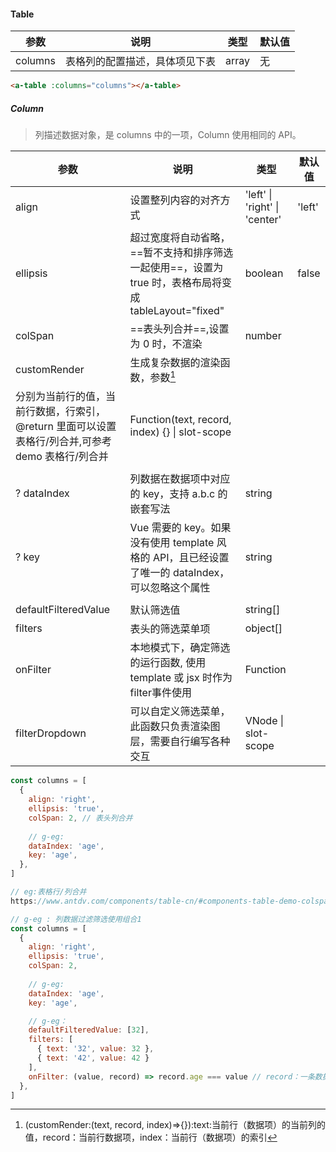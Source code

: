 #### Table
|参数|	说明|	类型|	默认值|
|---|---|---|---|
|columns|	表格列的配置描述，具体项见下表|	array	| 无 |

````html
<a-table :columns="columns"></a-table>
````

##### Column
> 列描述数据对象，是 columns 中的一项，Column 使用相同的 API。

|参数|	说明|	类型|	默认值|
|---|---|---|---|
|align|	设置整列内容的对齐方式|	'left' \|  'right' \|  'center'	|'left'|
|ellipsis|	超过宽度将自动省略，==暂不支持和排序筛选一起使用==，设置为 true 时，表格布局将变成 tableLayout="fixed"|	boolean	|false|
|colSpan|	==表头列合并==,设置为 0 时，不渲染|	number	|
|customRender|	生成复杂数据的渲染函数，参数[^customRender-param]
 分别为当前行的值，当前行数据，行索引，@return 里面可以设置表格行/列合并,可参考 demo 表格行/列合并|	Function(text, record, index) {} \| slot-scope|
||
|? dataIndex|	列数据在数据项中对应的 key，支持 a.b.c 的嵌套写法|	string|
|? key|	Vue 需要的 key。如果没有使用 template 风格的 API，且已经设置了唯一的 dataIndex，可以忽略这个属性|	string	|
||
|defaultFilteredValue|	默认筛选值|	string[]|
|filters|	表头的筛选菜单项|	object[]|
|onFilter|	本地模式下，确定筛选的运行函数, 使用 template 或 jsx 时作为filter事件使用	|Function|
|filterDropdown|	可以自定义筛选菜单，此函数只负责渲染图层，需要自行编写各种交互|	VNode \| slot-scope


[^customRender-param]:(customRender:(text, record, index)=>{}):text:当前行（数据项）的当前列的值，record：当前行数据项，index：当前行（数据项）的索引

````js
const columns = [
  {
    align: 'right',
    ellipsis: 'true',
    colSpan: 2, // 表头列合并
    
    // g-eg:
    dataIndex: 'age',
    key: 'age',
  },
]
````
````js
// eg:表格行/列合并
https://www.antdv.com/components/table-cn/#components-table-demo-colspan-and-rowspan
````
````js
// g-eg : 列数据过滤筛选使用组合1
const columns = [
  {
    align: 'right',
    ellipsis: 'true',
    colSpan: 2,
    
    // g-eg:
    dataIndex: 'age',
    key: 'age',

    // g-eg：
    defaultFilteredValue: [32],
    filters: [
      { text: '32', value: 32 },
      { text: '42', value: 42 }
    ],
    onFilter: (value, record) => record.age === value // record：一条数据记录对象（数据项） value：filters中设置的value
  },
]
````
